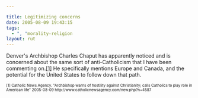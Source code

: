 ```yaml
---

title: Legitimizing concerns
date: 2005-08-09 19:43:15
tags:
  - ", "morality-religion
layout: rut
---
```


<p>Denver's Archbishop Charles Chaput has apparently noticed and is concerned about the same sort of anti-Catholicism that I have been commenting on.<a href="http://www.catholicnewsagency.com/new.php?n=4587">[1]</a> He specifically mentions Europe and Canada, and the potential for the United States to follow down that path.</p>  <font size="-2"> [1] Catholic News Agency.  "Archbishop warns of hostility against Christianity; calls Catholics to play role in American life" 2005-08-09 http://www.catholicnewsagency.com/new.php?n=4587 </font>


